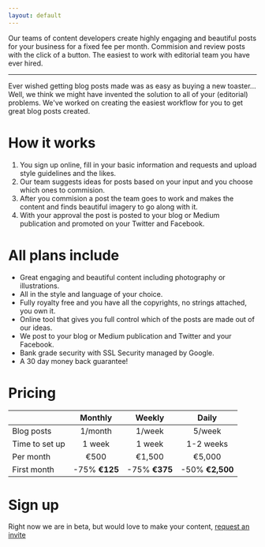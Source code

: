 ```yaml
---
layout: default
---
```


Our teams of content developers create highly engaging and beautiful posts for your business for a fixed fee per month. Commision and review posts with the click of a button. The easiest to work with editorial team you have ever hired.

---

Ever wished getting blog posts made was as easy as buying a new toaster... Well, we think we might have invented the solution to all of your (editorial) problems. We've worked on creating the easiest workflow for you to get great blog posts created.

# How it works
1. You sign up online, fill in your basic information and requests and upload style guidelines and the likes.
2. Our team suggests ideas for posts based on your input and you choose which ones to commision.
3. After you commision a post the team goes to work and makes the content and finds beautiful imagery to go along with it.
4. With your approval the post is posted to your blog or Medium publication and promoted on your Twitter and Facebook.

# All plans include

- Great engaging and beautiful content including photography or illustrations.
- All in the style and language of your choice.
- Fully royalty free and you have all the copyrights, no strings attached, you own it.
- Online tool that gives you full control which of the posts are made out of our ideas.
- We post to your blog or Medium publication and Twitter and your Facebook.
- Bank grade security with SSL Security managed by Google.
- A 30 day money back guarantee!

# Pricing

|                    | Monthly       | Weekly        | Daily         |
|:----------------- |:-------------:|:-------------:|:-------------:|
| Blog posts         |  1/month      |  1/week       |  5/week       |
| Time to set up    |  1 week       |  1 week       | 1-2 weeks    |
| Per month          |  €500         |  €1,500       |  €5,000       |
| First month        | -75% **€125** | -75% **€375** |-50% **€2,500**|

# Sign up

Right now we are in beta, but would love to make your content, [request an invite](mailto:helpdesk@newatoms.com)

